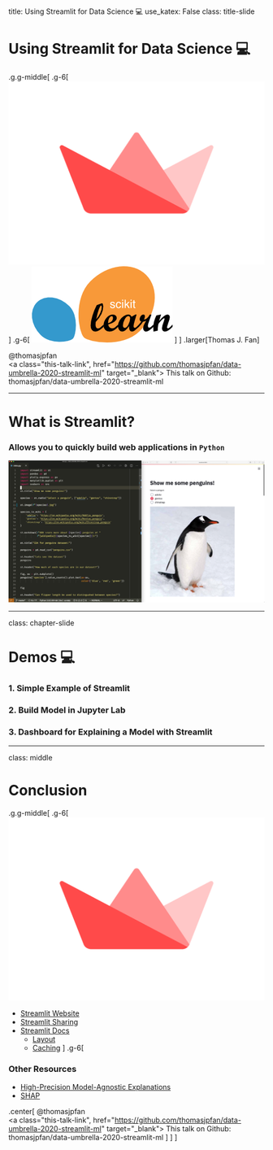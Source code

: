 title: Using Streamlit for Data Science 💻
use_katex: False
class: title-slide

# Using Streamlit for Data Science 💻

.g.g-middle[
.g-6[
![:scale 80%](images/streamlit.png)
]
.g-6[
![](images/scikit-learn-logo-notext.png)
]
]
.larger[Thomas J. Fan]<br>

@thomasjpfan<br>
<a href="https://www.github.com/thomasjpfan" target="_blank"><span class="icon icon-github icon-left"></span></a>
<a href="https://www.twitter.com/thomasjpfan" target="_blank"><span class="icon icon-twitter"></span></a>
<a class="this-talk-link", href="https://github.com/thomasjpfan/data-umbrella-2020-streamlit-ml" target="_blank">
This talk on Github: thomasjpfan/data-umbrella-2020-streamlit-ml</a>

---

# What is Streamlit?

### Allows you to quickly build web applications in `Python`

![:scale 90%](images/streamlit_dual_window.png)

---

class: chapter-slide

# Demos 💻
### 1. Simple Example of Streamlit
### 2. Build Model in Jupyter Lab
### 3. Dashboard for Explaining a Model with Streamlit

---

class: middle

# Conclusion

.g.g-middle[
.g-6[
![:scale 30%](images/streamlit.png)
- [Streamlit Website](https://www.streamlit.io)
- [Streamlit Sharing](https://www.streamlit.io/sharing)
- [Streamlit Docs](https://docs.streamlit.io/en/stable/)
    - [Layout](https://docs.streamlit.io/en/stable/api.html#lay-out-your-app)
    - [Caching](https://docs.streamlit.io/en/stable/caching.html)
]
.g-6[
### Other Resources
- [High-Precision Model-Agnostic Explanations](https://github.com/marcotcr/anchor)
- [SHAP](https://shap.readthedocs.io/en/latest/)

.center[
@thomasjpfan<br>
<a href="https://www.github.com/thomasjpfan" target="_blank"><span class="icon icon-github icon-left"></span></a>
<a href="https://www.twitter.com/thomasjpfan" target="_blank"><span class="icon icon-twitter"></span></a>
<a class="this-talk-link", href="https://github.com/thomasjpfan/data-umbrella-2020-streamlit-ml" target="_blank">
This talk on Github: thomasjpfan/data-umbrella-2020-streamlit-ml</a>
]
]
]

